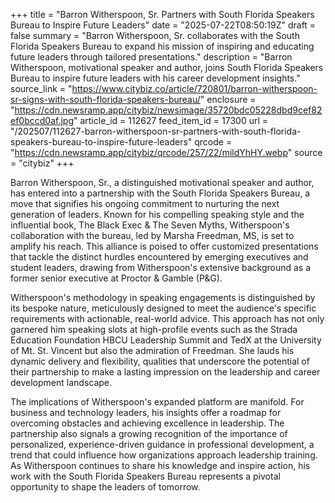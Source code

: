 +++
title = "Barron Witherspoon, Sr. Partners with South Florida Speakers Bureau to Inspire Future Leaders"
date = "2025-07-22T08:50:19Z"
draft = false
summary = "Barron Witherspoon, Sr. collaborates with the South Florida Speakers Bureau to expand his mission of inspiring and educating future leaders through tailored presentations."
description = "Barron Witherspoon, motivational speaker and author, joins South Florida Speakers Bureau to inspire future leaders with his career development insights."
source_link = "https://www.citybiz.co/article/720801/barron-witherspoon-sr-signs-with-south-florida-speakers-bureau/"
enclosure = "https://cdn.newsramp.app/citybiz/newsimage/35720bdc05228dbd9cef82ef0bccd0af.jpg"
article_id = 112627
feed_item_id = 17300
url = "/202507/112627-barron-witherspoon-sr-partners-with-south-florida-speakers-bureau-to-inspire-future-leaders"
qrcode = "https://cdn.newsramp.app/citybiz/qrcode/257/22/mildYhHY.webp"
source = "citybiz"
+++

<p>Barron Witherspoon, Sr., a distinguished motivational speaker and author, has entered into a partnership with the South Florida Speakers Bureau, a move that signifies his ongoing commitment to nurturing the next generation of leaders. Known for his compelling speaking style and the influential book, The Black Exec & The Seven Myths, Witherspoon's collaboration with the bureau, led by Marsha Freedman, MS, is set to amplify his reach. This alliance is poised to offer customized presentations that tackle the distinct hurdles encountered by emerging executives and student leaders, drawing from Witherspoon's extensive background as a former senior executive at Proctor & Gamble (P&G).</p><p>Witherspoon's methodology in speaking engagements is distinguished by its bespoke nature, meticulously designed to meet the audience's specific requirements with actionable, real-world advice. This approach has not only garnered him speaking slots at high-profile events such as the Strada Education Foundation HBCU Leadership Summit and TedX at the University of Mt. St. Vincent but also the admiration of Freedman. She lauds his dynamic delivery and flexibility, qualities that underscore the potential of their partnership to make a lasting impression on the leadership and career development landscape.</p><p>The implications of Witherspoon's expanded platform are manifold. For business and technology leaders, his insights offer a roadmap for overcoming obstacles and achieving excellence in leadership. The partnership also signals a growing recognition of the importance of personalized, experience-driven guidance in professional development, a trend that could influence how organizations approach leadership training. As Witherspoon continues to share his knowledge and inspire action, his work with the South Florida Speakers Bureau represents a pivotal opportunity to shape the leaders of tomorrow.</p>